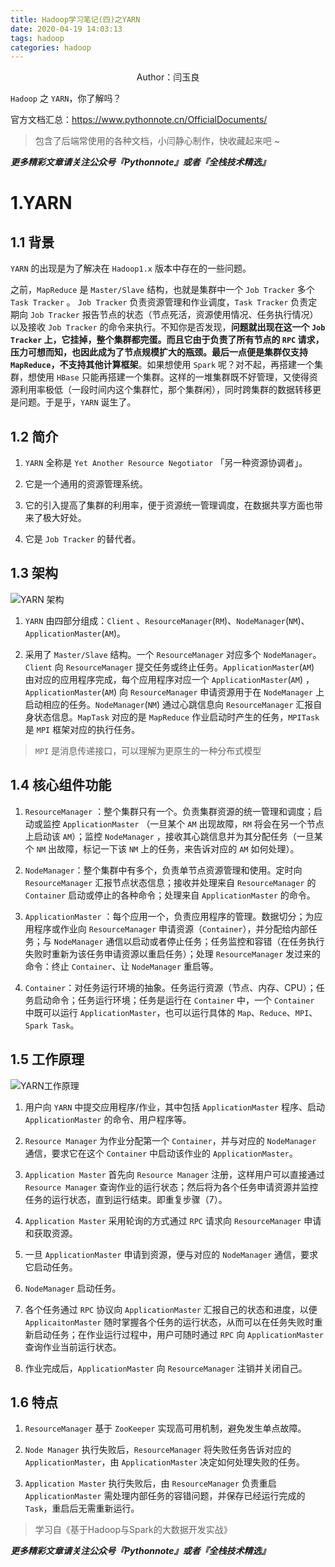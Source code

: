 ```yaml
---
title: Hadoop学习笔记(四)之YARN
date: 2020-04-19 14:03:13
tags: hadoop
categories: hadoop
---
```


<center>Author：闫玉良</center>

 `Hadoop` 之 `YARN`，你了解吗？

官方文档汇总：https://www.pythonnote.cn/OfficialDocuments/

> 包含了后端常使用的各种文档，小闫静心制作，快收藏起来吧 ~

<!--more-->

***更多精彩文章请关注公众号『Pythonnote』或者『全栈技术精选』***

# 1.YARN

## 1.1 背景

`YARN` 的出现是为了解决在 `Hadoop1.x` 版本中存在的一些问题。

之前，`MapReduce` 是 `Master/Slave` 结构，也就是集群中一个 `Job Tracker` 多个 `Task Tracker` 。 `Job Tracker` 负责资源管理和作业调度，`Task Tracker` 负责定期向 `Job Tracker` 报告节点的状态（节点死活，资源使用情况、任务执行情况）以及接收 `Job Tracker` 的命令来执行。不知你是否发现，**问题就出现在这一个 `Job Tracker` 上，它挂掉，整个集群都完蛋。而且它由于负责了所有节点的  `RPC` 请求，压力可想而知，也因此成为了节点规模扩大的瓶颈。最后一点便是集群仅支持 `MapReduce`，不支持其他计算框架**。如果想使用 `Spark` 呢？对不起，再搭建一个集群，想使用 `HBase` 只能再搭建一个集群。这样的一堆集群既不好管理，又使得资源利用率极低（一段时间内这个集群忙，那个集群闲），同时跨集群的数据转移更是问题。于是乎，`YARN` 诞生了。

## 1.2 简介

1) `YARN` 全称是 `Yet Another Resource Negotiator` 「另一种资源协调者」。

2) 它是一个通用的资源管理系统。

3) 它的引入提高了集群的利用率，便于资源统一管理调度，在数据共享方面也带来了极大好处。

4) 它是 `Job Tracker` 的替代者。

## 1.3 架构

![YARN 架构](https://gitee.com/Ethanyan/pic_data/raw/master/291587280526_.pic_hd.jpg)

1) `YARN` 由四部分组成：`Client` 、`ResourceManager`(`RM`)、`NodeManager`(`NM`)、`ApplicationMaster`(`AM`)。

2) 采用了 `Master/Slave` 结构。一个 `ResourceManager` 对应多个 `NodeManager`。`Client` 向 `ResourceManager` 提交任务或终止任务。`ApplicationMaster`(`AM`) 由对应的应用程序完成，每个应用程序对应一个 `ApplicationMaster`(`AM`) ，`ApplicationMaster`(`AM`)  向 `ResourceManager` 申请资源用于在 `NodeManager` 上启动相应的任务。`NodeManager`(`NM`) 通过心跳信息向 `ResourceManager` 汇报自身状态信息。`MapTask` 对应的是 `MapReduce` 作业启动时产生的任务，`MPITask` 是 `MPI` 框架对应的执行任务。

> `MPI` 是消息传递接口，可以理解为更原生的一种分布式模型

## 1.4 核心组件功能

1) `ResourceManager` ：整个集群只有一个。负责集群资源的统一管理和调度；启动或监控 `ApplicationMaster` （一旦某个 `AM` 出现故障，`RM` 将会在另一个节点上启动该 `AM`）；监控 `NodeManager` ，接收其心跳信息并为其分配任务（一旦某个 `NM` 出故障，标记一下该 `NM` 上的任务，来告诉对应的 `AM` 如何处理）。

2) `NodeManager`：整个集群中有多个，负责单节点资源管理和使用。定时向 `ResourceManager` 汇报节点状态信息；接收并处理来自 `ResourceManager` 的 `Container` 启动或停止的各种命令；处理来自 `ApplicationMaster` 的命令。

3)  `ApplicationMaster` ：每个应用一个，负责应用程序的管理。数据切分；为应用程序或作业向 `ResourceManager` 申请资源（`Container`），并分配给内部任务；与 `NodeManager` 通信以启动或者停止任务；任务监控和容错（在任务执行失败时重新为该任务申请资源以重启任务）；处理 `ResourceManager` 发过来的命令：终止 `Container`、让 `NodeManager` 重启等。

4) `Container`：对任务运行环境的抽象。任务运行资源（节点、内存、CPU）；任务启动命令；任务运行环境；任务是运行在 `Container` 中，一个 `Container` 中既可以运行 `ApplicationMaster`，也可以运行具体的 `Map`、`Reduce`、`MPI`、`Spark Task`。

## 1.5 工作原理

![YARN工作原理](https://gitee.com/Ethanyan/pic_data/raw/master/album_temp_1587282871.PNG)

1) 用户向 `YARN` 中提交应用程序/作业，其中包括 `ApplicationMaster` 程序、启动 `ApplicationMaster` 的命令、用户程序等。

2) `Resource Manager` 为作业分配第一个 `Container`，并与对应的 `NodeManager` 通信，要求它在这个 `Container` 中启动该作业的 `ApplicationMaster`。

3) `Application Master` 首先向 `Resource Manager` 注册，这样用户可以直接通过 `Resource Manager` 查询作业的运行状态；然后将为各个任务申请资源并监控任务的运行状态，直到运行结束。即重复步骤（7）。

4) `Application Master` 采用轮询的方式通过 `RPC` 请求向 `ResourceManager` 申请和获取资源。

5) 一旦 `ApplicationMaster` 申请到资源，便与对应的 `NodeManager` 通信，要求它启动任务。

6) `NodeManager` 启动任务。

7) 各个任务通过 `RPC` 协议向 `ApplicationMaster` 汇报自己的状态和进度，以便 `ApplicaitonMaster` 随时掌握各个任务的运行状态，从而可以在任务失败时重新启动任务；在作业运行过程中，用户可随时通过 `RPC` 向 `ApplicationMaster` 查询作业当前运行状态。

8) 作业完成后，`ApplicationMaster` 向 `ResourceManager` 注销并关闭自己。

## 1.6 特点

1) `ResourceManager` 基于 `ZooKeeper` 实现高可用机制，避免发生单点故障。

2) `Node Manager` 执行失败后，`ResourceManager` 将失败任务告诉对应的 `ApplicationMaster`，由 `ApplicationMaster` 决定如何处理失败的任务。

3) `Application Master` 执行失败后，由 `ResourceManager` 负责重启 `ApplicationMaster` 需处理内部任务的容错问题，并保存已经运行完成的 `Task`，重启后无需重新运行。


> 学习自《基于Hadoop与Spark的大数据开发实战》

***更多精彩文章请关注公众号『Pythonnote』或者『全栈技术精选』***

